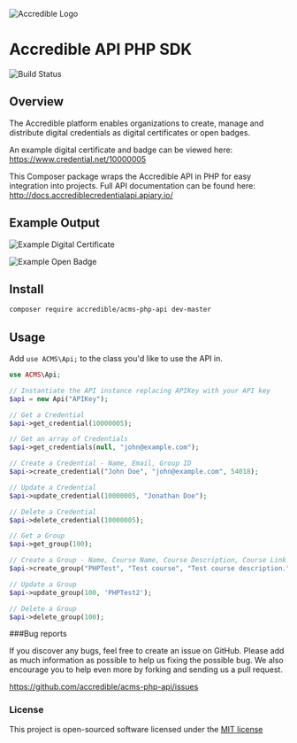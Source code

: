 ![Accredible Logo](https://s3.amazonaws.com/accredible-cdn/accredible_logo_sm.png)

# Accredible API PHP SDK
![Build Status](https://travis-ci.org/accredible/acms-php-api.svg?branch=master)

## Overview
The Accredible platform enables organizations to create, manage and distribute digital credentials as digital certificates or open badges.

An example digital certificate and badge can be viewed here: https://www.credential.net/10000005

This Composer package wraps the Accredible API in PHP for easy integration into projects. Full API documentation can be found here: http://docs.accrediblecredentialapi.apiary.io/

## Example Output
![Example Digital Certificate](https://s3.amazonaws.com/accredible-cdn/example-digital-certificate.png)

![Example Open Badge](https://s3.amazonaws.com/accredible-cdn/example-digital-badge.png)

## Install
```bash
composer require accredible/acms-php-api dev-master
```

## Usage

Add `use ACMS\Api;` to the class you'd like to use the API in.

```php
use ACMS\Api;

// Instantiate the API instance replacing APIKey with your API key
$api = new Api("APIKey");

// Get a Credential
$api->get_credential(10000005);

// Get an array of Credentials 
$api->get_credentials(null, "john@example.com");

// Create a Credential - Name, Email, Group ID
$api->create_credential("John Doe", "john@example.com", 54018);

// Update a Credential
$api->update_credential(10000005, "Jonathan Doe");

// Delete a Credential
$api->delete_credential(10000005);

// Get a Group
$api->get_group(100);

// Create a Group - Name, Course Name, Course Description, Course Link
$api->create_group("PHPTest", "Test course", "Test course description.", "http://www.example.com");

// Update a Group 
$api->update_group(100, 'PHPTest2');

// Delete a Group
$api->delete_group(100);
```

###Bug reports

If you discover any bugs, feel free to create an issue on GitHub. Please add as much information as possible to help us fixing the possible bug. We also encourage you to help even more by forking and sending us a pull request.

https://github.com/accredible/acms-php-api/issues

### License

This project is open-sourced software licensed under the [MIT license](http://opensource.org/licenses/MIT)
